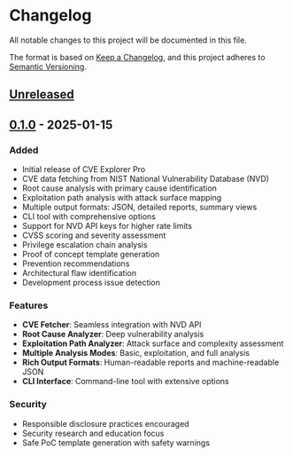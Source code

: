 # Changelog

All notable changes to this project will be documented in this file.

The format is based on [Keep a Changelog](https://keepachangelog.com/en/1.0.0/),
and this project adheres to [Semantic Versioning](https://semver.org/spec/v2.0.0.html).

## [Unreleased]

## [0.1.0] - 2025-01-15

### Added
- Initial release of CVE Explorer Pro
- CVE data fetching from NIST National Vulnerability Database (NVD)
- Root cause analysis with primary cause identification
- Exploitation path analysis with attack surface mapping
- Multiple output formats: JSON, detailed reports, summary views
- CLI tool with comprehensive options
- Support for NVD API keys for higher rate limits
- CVSS scoring and severity assessment
- Privilege escalation chain analysis
- Proof of concept template generation
- Prevention recommendations
- Architectural flaw identification
- Development process issue detection

### Features
- **CVE Fetcher**: Seamless integration with NVD API
- **Root Cause Analyzer**: Deep vulnerability analysis
- **Exploitation Path Analyzer**: Attack surface and complexity assessment
- **Multiple Analysis Modes**: Basic, exploitation, and full analysis
- **Rich Output Formats**: Human-readable reports and machine-readable JSON
- **CLI Interface**: Command-line tool with extensive options

### Security
- Responsible disclosure practices encouraged
- Security research and education focus
- Safe PoC template generation with safety warnings

[Unreleased]: https://github.com/kayo09/ForMistakeLearning/compare/v0.1.0...HEAD
[0.1.0]: https://github.com/kayo09/ForMistakeLearning/releases/tag/v0.1.0